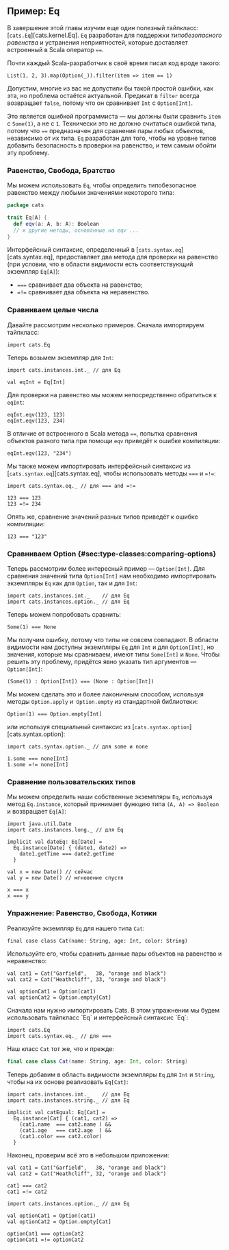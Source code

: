 ## Пример: Eq

В завершение этой главы изучим еще один полезный тайпкласс: 
[`cats.Eq`][cats.kernel.Eq].
`Eq` разработан для поддержки *типобезопасного равенства* 
и устранения неприятностей, которые доставляет встроенный в Scala оператор `==`.

Почти каждый Scala-разработчик в своё время писал код вроде такого:

```tut:book
List(1, 2, 3).map(Option(_)).filter(item => item == 1)
```

Допустим, многие из вас не допустили бы такой простой ошибки, как эта, 
но проблема остаётся актуальной.
Предикат в `filter` всегда возвращает `false`, 
потому что он сравнивает `Int` с `Option[Int]`.

Это является ошибкой программиста — 
мы должны были сравнить `item` с `Some(1)`, а не с `1`.
Технически это не должно считаться ошибкой типа, 
потому что `==` предназначен для сравнения пары любых объектов, независимо от их типа.
`Eq` разработан для того, чтобы на уровне типов 
добавить безопасность в проверки на равенство, 
и тем самым обойти эту проблему.

### Равенство, Свобода, Братство

Мы можем использовать `Eq`, чтобы определить типобезопасное равенство 
между любыми значениями некоторого типа:

```scala
package cats

trait Eq[A] {
  def eqv(a: A, b: A): Boolean
  // и другие методы, основанные на eqv ...
}
```

Интерфейсный синтаксис, определенный в [`cats.syntax.eq`][cats.syntax.eq], 
предоставляет два метода для проверки на равенство 
(при условии, что в области видимости есть соответствующий экземпляр `Eq[A]`):

 - `===` сравнивает два объекта на равенство;
 - `=!=` сравнивает два объекта на неравенство.

### Сравниваем целые числа

Давайте рассмотрим несколько примеров. Сначала импортируем тайпкласс:

```tut:book:silent
import cats.Eq
```

Теперь возьмем экземпляр для `Int`:

```tut:book:silent
import cats.instances.int._ // для Eq

val eqInt = Eq[Int]
```

Для проверки на равенство мы можем непосредственно обратиться к `eqInt`:

```tut:book
eqInt.eqv(123, 123)
eqInt.eqv(123, 234)
```

В отличие от встроенного в Scala метода `==`, 
попытка сравнения объектов разного типа при помощи `eqv` 
приведёт к ошибке компиляции:

```tut:book:fail
eqInt.eqv(123, "234")
```

Мы также можем импортировать интерфейсный синтаксис из [`cats.syntax.eq`][cats.syntax.eq], 
чтобы использовать методы `===` и `=!=`:

```tut:book:silent
import cats.syntax.eq._ // для === and =!=
```

```tut:book
123 === 123
123 =!= 234
```

Опять же, сравнение значений разных типов приведёт к ошибке компиляции:

```tut:book:fail
123 === "123"
```

### Сравниваем Option {#sec:type-classes:comparing-options}

Теперь рассмотрим более интересный пример — `Option[Int]`.
Для сравнения значений типа `Option[Int]` 
нам необходимо импортировать экземпляры `Eq` как для `Option`, так и для `Int`:

```tut:book:silent
import cats.instances.int._    // для Eq
import cats.instances.option._ // для Eq
```

Теперь можем попробовать сравнить:

```tut:fail:book
Some(1) === None
```

Мы получим ошибку, потому что типы не совсем совпадают.
В области видимости нам доступны экземпляры `Eq` для `Int` и для `Option[Int]`, 
но значения, которые мы сравниваем, имеют типы `Some[Int]` и `None`.
Чтобы решить эту проблему, придётся явно указать тип аргументов — `Option[Int]`:

```tut:book
(Some(1) : Option[Int]) === (None : Option[Int])
```

Мы можем сделать это и более лаконичным способом, 
используя методы `Option.apply` и` Option.empty` из стандартной библиотеки:

```tut:book
Option(1) === Option.empty[Int]
```

или используя специальный синтаксис из [`cats.syntax.option`][cats.syntax.option]:

```tut:book:silent
import cats.syntax.option._ // для some и none
```

```tut:book
1.some === none[Int]
1.some =!= none[Int]
```

### Сравнение пользовательских типов

Мы можем определить наши собственные экземпляры `Eq`, 
используя метод `Eq.instance`, 
который принимает функцию типа `(A, A) => Boolean` и возвращает `Eq[A]`:

```tut:book:silent
import java.util.Date
import cats.instances.long._ // для Eq
```

```tut:book:silent
implicit val dateEq: Eq[Date] =
  Eq.instance[Date] { (date1, date2) =>
    date1.getTime === date2.getTime
  }
```

```tut:book:silent
val x = new Date() // сейчас
val y = new Date() // мгновение спустя
```

```tut:book
x === x
x === y
```

### Упражнение: Равенство, Свобода, Котики

Реализуйте экземпляр `Eq` для нашего типа `Cat`:

```tut:book:silent
final case class Cat(name: String, age: Int, color: String)
```

Используйте его, чтобы сравнить данные пары объектов на равенство и неравенство:

```tut:book:silent
val cat1 = Cat("Garfield",   38, "orange and black")
val cat2 = Cat("Heathcliff", 33, "orange and black")

val optionCat1 = Option(cat1)
val optionCat2 = Option.empty[Cat]
```

<div class="solution">
Сначала нам нужно импортировать Cats.
В этом упражнении мы будем использовать тайпкласс `Eq` 
и интерфейсный синтаксис `Eq`:

```tut:book:silent
import cats.Eq
import cats.syntax.eq._ // для ===
```

Наш класс `Cat` тот же, что и прежде:

```scala
final case class Cat(name: String, age: Int, color: String)
```

Теперь добавим в область видимости экземпляры `Eq` для `Int` и `String`, 
чтобы на их основе реализовать `Eq[Cat]`:

```tut:book:silent
import cats.instances.int._    // для Eq
import cats.instances.string._ // для Eq

implicit val catEqual: Eq[Cat] =
  Eq.instance[Cat] { (cat1, cat2) =>
    (cat1.name  === cat2.name ) &&
    (cat1.age   === cat2.age  ) &&
    (cat1.color === cat2.color)
  }
```

Наконец, проверим всё это в небольшом приложении:

```tut:book
val cat1 = Cat("Garfield",   38, "orange and black")
val cat2 = Cat("Heathcliff", 32, "orange and black")

cat1 === cat2
cat1 =!= cat2
```

```tut:book:silent
import cats.instances.option._ // для Eq
```

```tut:book
val optionCat1 = Option(cat1)
val optionCat2 = Option.empty[Cat]

optionCat1 === optionCat2
optionCat1 =!= optionCat2
```
</div>
